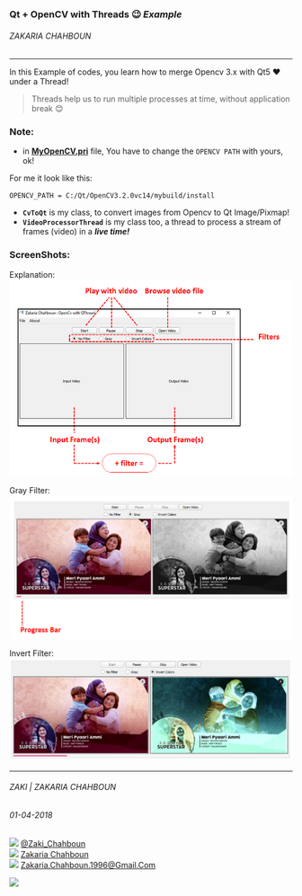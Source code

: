 ### Qt + OpenCV with Threads :wink: *Example*
###### ZAKARIA CHAHBOUN
-------------------------------------------------

In this Example of codes, you learn how to merge Opencv 3.x with Qt5 ♥ under a Thread!
> Threads help us to run multiple processes at time, without application break :blush:

### Note:
- in **<a href='./MyOpenCV.pri'>MyOpenCV.pri<a/>** file, You have to change the `OPENCV PATH` with yours, ok!
  
For me it look like this:
  ```pri
  OPENCV_PATH = C:/Qt/OpenCV3.2.0vc14/mybuild/install
  ```
  
 - **`CvToQt`** is my class, to convert images from Opencv to Qt Image/Pixmap!
 - **`VideoProcessorThread`** is my class too, a thread to process a stream of frames (video) in a ***live time!***
 
 ### ScreenShots:
 Explanation:
 <img src='./ScreenShots/01.png'/>
 
 Gray Filter:
 <img src='./ScreenShots/02.png'/>
 
 Invert Filter:
 <img src='./ScreenShots/03.png'/>
  
---------------------------
###### ZAKI | ZAKARIA CHAHBOUN
###### 01-04-2018

<img src="https://upload.wikimedia.org/wikipedia/fr/thumb/c/c8/Twitter_Bird.svg/1259px-Twitter_Bird.svg.png" width="20px"> <a href="https://twitter.com/Zaki_Chahboun">@Zaki_Chahboun</a>
<br>
<img src="https://upload.wikimedia.org/wikipedia/commons/thumb/c/c2/F_icon.svg/1024px-F_icon.svg.png" width="20px"> <a href="https://facebook.com/zakaria.chahboun.2018">Zakaria Chahboun</a>
<br>
<img src='https://vignette.wikia.nocookie.net/google/images/d/d3/New_Logo_Gmail.svg.png/revision/latest?cb=20151001044539' width="20px"> Zakaria.Chahboun.1996@Gmail.Com

<img src='https://raw.githubusercontent.com/zakaria-chahboun/ZakiQtProjects/master/IMAGE2.png' />
